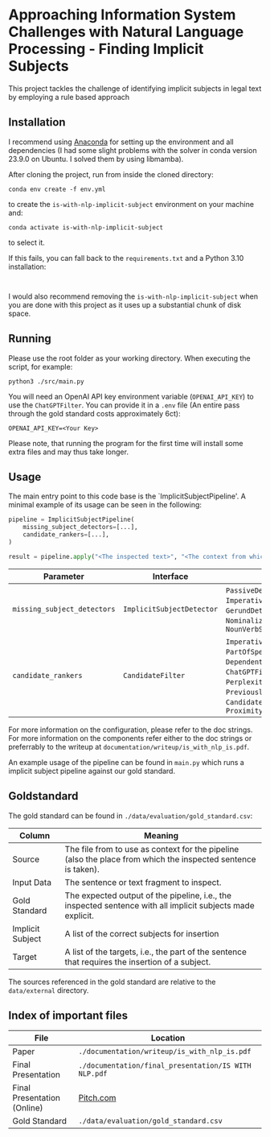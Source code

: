 Approaching Information System Challenges with Natural Language Processing - Finding Implicit Subjects
==============================

This project tackles the challenge of identifying implicit subjects in legal text by employing a rule based approach

## Installation

I recommend using [Anaconda](https://www.anaconda.com/) for setting up the environment and all dependencies (I had some slight problems with the solver in conda version 23.9.0 on Ubuntu. I solved them by using libmamba).

After cloning the project, run from inside the cloned directory:

```console
conda env create -f env.yml
```

to create the `is-with-nlp-implicit-subject` environment on your machine and:

```console
conda activate is-with-nlp-implicit-subject
```

to select it.


If this fails, you can fall back to the `requirements.txt` and a Python 3.10
installation:

```console


```


I would also recommend removing the `is-with-nlp-implicit-subject` when you
are done with this project as it uses up a substantial chunk of disk space.

## Running

Please use the root folder as your working directory. When executing the script, for example:

```console
python3 ./src/main.py
```

You will need an OpenAI API key environment variable (`OPENAI_API_KEY`) to use the `ChatGPTFilter`. You can provide it
in
a `.env` file (An entire pass through the gold standard costs approximately 6ct):

```
OPENAI_API_KEY=<Your Key>
```

Please note, that running the program for the first time will install some extra files and may thus take longer.

## Usage

The main entry point to this code base is the `ImplicitSubjectPipeline'. A minimal example of its usage can be seen in
the following:

```python
pipeline = ImplicitSubjectPipeline(
    missing_subject_detectors=[...],
    candidate_rankers=[...],
)

result = pipeline.apply("<The inspected text>", "<The context from which to extract subjects>")
```

| Parameter                   | Interface                 | Implementations                                                                                                                                                                                                            |
|-----------------------------|---------------------------|----------------------------------------------------------------------------------------------------------------------------------------------------------------------------------------------------------------------------|
| `missing_subject_detectors` | `ImplicitSubjectDetector` | `PassiveDetector`, `ImperativeDetector`, `GerundDetector`, `NominalizedGerundWordlistDetector`, `NounVerbStemDetector`                                                                                                     |
| `candidate_rankers`         | `CandidateFilter`         | `ImperativeFilter`, `PartOfSpeechFilter`, `DependentOfSameSentenceFilter`, `ChatGPTFilter`,`SimilarityFilter`, `PerplexityFilter`, `PreviouslyMentionedRelationFilter`, `CandidateTextOccurrenceFilter`, `ProximityFilter` |

For more information on the configuration, please refer to the doc strings.
For more information on the components refer either to the doc strings or preferrably to the writeup
at `documentation/writeup/is_with_nlp_is.pdf`.

An example usage of the pipeline can be found in `main.py` which runs a implicit subject pipeline against our gold
standard.

## Goldstandard

The gold standard can be found in `./data/evaluation/gold_standard.csv`:

| Column           | Meaning                                                                                                       |
|------------------|---------------------------------------------------------------------------------------------------------------|
| Source           | The file from to use as context for the pipeline (also the place from which the inspected sentence is taken). |
| Input Data       | The sentence or text fragment to inspect.                                                                     |
| Gold Standard    | The expected output of the pipeline, i.e., the inspected sentence with all implicit subjects made explicit.   |
| Implicit Subject | A list of the correct subjects for insertion                                                                  |
| Target           | A list of the targets, i.e., the part of the sentence that requires the insertion of a subject.               |

The sources referenced in the gold standard are relative to the `data/external` directory.

## Index of important files

| File                        | Location                                             |
|-----------------------------|------------------------------------------------------|
| Paper                       | `./documentation/writeup/is_with_nlp_is.pdf`         |
| Final Presentation          | `./documentation/final_presentation/IS WITH NLP.pdf` |
| Final Presentation (Online) | [Pitch.com](https://pitch.com/v/is-with-nlp-58ufnj)  |
| Gold Standard               | `./data/evaluation/gold_standard.csv`                |
